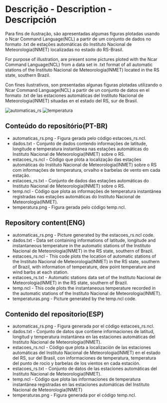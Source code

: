 # Descrição - Description - Descripción
Para fins de ilustração, são apresentadas algumas figuras plotadas usando o Ncar Command Language(NCL) a partir de um conjunto de dados no formato .txt de
estações automáticas do Instituto Nacional de Meteorologia(INMET) localizadas no estado do RS-Brasil.

For purpose of illustration, are present some pictures ploted with the Ncar Command Language(NCL) from a data set in .txt format of all automatic stations
of the Instituto Nacional de Meteorologia(INMET) located in the RS state, southern Brazil.

Con fines ilustrativos, son presentadas algunas figuras plotadas utilizando o Ncar Command Language(NCL) a partir de un conjunto de datos en el formato
.txt de las estaciones automáticas del Instituto Nacional de Meteorologia(INMET) situadas en el estado del RS, sur de Brasil.

![automaticas_rs](https://user-images.githubusercontent.com/80546143/158456429-4fcdea4a-6f0a-423c-80b6-5c60a1643a45.png)
![temperatura](https://user-images.githubusercontent.com/80546143/158456731-ddbbd802-7a52-43f1-ab28-d9341b69b2e8.png)

## Conteúdo do repositório(PT-BR)
+ automaticas_rs.png - Figura gerada pelo código estacoes_rs.ncl.
+ dados.txt - Conjunto de dados contendo informações de latitude, longitude e temperatura instantânea nas estações automáticas do Instituto Nacional de Meteorologia(INMET) sobre o RS. 
+ estacoes_rs.ncl - Código que plota a localização das estações automáticas do Instituto Nacional de Meteorologia(INMET) sobre o RS com informações de temperatura, orvalho e barbelas de vento em cada estação.
+ estacoes_rs.txt - Conjunto de dados das estações automáticas do Instituto Nacional de Meteorologia(INMET) sobre o RS.
+ temp.ncl - Código que plota as informações de temperatura instantânea registradas nas estações automáticas do Instituto Nacional de Meteorologia(INMET).
+ temperatura.png - Figura gerada pelo código temp.ncl. 

## Repository content(ENG)
+ automaticas_rs.png - Picture generated by the estacoes_rs.ncl code.
+ dados.txt - Data set containing informations of latitude, longitude and instantaneous temperature in the automatic stations of the Instituto Nacional de Meteorologia(INMET) in the RS state, southern of Brazil. 
+ estacoes_rs.ncl - This code plots the location of automatic stations of the Instituto Nacional de Meteorologia(INMET) in the RS state, southern of Brazil, with information of temperature, dew point temperature and wind barbs at each station. 
+ estacoes_rs.txt - Automatic stations data set of the Instituto Nacional de Meteorologia(INMET) in the RS state, southern of Brazil.
+ temp.ncl - This code plots the instantaneous temperature recorded in the automatic stations of the Instituto Nacional de Meteorologia(INMET).
+ temperaturas.png - Picture generated by the temp.ncl code.

## Contenido del repositorio(ESP)
+ automaticas_rs.png - Figura generada por el código estacoes_rs.ncl.
+ dados.txt - Conjunto de datos que contiene informaciones de latitud, longitud y temperatura instantánea en las estaciones automáticas del Instituto Nacional de Meteorologia(INMET).
+ estacoes_rs.ncl - Código que plota a localización de las estaciones automáticas del Instituto Nacional de Meteorologia(INMET) en el estado del RS, sur del Brasil, con informaciones de temperatura, temperatura del punto de rocio y barbelas de los vientos en cada estación.
+ estacoes_rs.txt - Conjunto de datos de las estaciones automáticas del Instituto Nacional de Meteorologia(INMET).
+ temp.ncl - Código que plota las informaciones de temperatura instantánea registradas en las estaciones automáticas del Instituto Nacional de Meteorologia(INMET)
+ temperaturas.png - Figura generada por el código temp.ncl.
